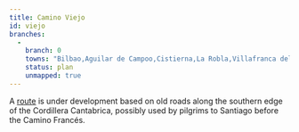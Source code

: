 ```yaml
---
title: Camino Viejo
id: viejo
branches:
  -
    branch: 0
    towns: "Bilbao,Aguilar de Campoo,Cistierna,La Robla,Villafranca del Bierzo"
    status: plan
    unmapped: true
---
```


A [route][0] is under development based on old roads along the southern edge of the Cordillera Cantabrica, possibly used by pilgrims to Santiago before the Camino Francés.

[0]: http://elcaminoolvidado.blogspot.com/2009/02/el-comienzo.html